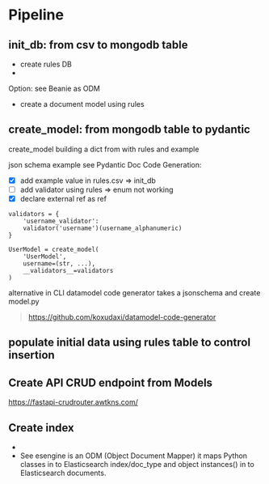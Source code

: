 # Pipeline 


## init_db: from csv to mongodb table

- create rules DB
- 
Option: see Beanie as ODM

- create a document model using rules


## create_model: from mongodb table to pydantic

create_model building a dict from with rules and example

json schema example see Pydantic Doc Code Generation:


  - [x] add example value in rules.csv => init_db
  - [ ] add validator using rules => enum not working
  - [x] declare external ref as ref

```
validators = {
    'username_validator':
    validator('username')(username_alphanumeric)
}

UserModel = create_model(
    'UserModel',
    username=(str, ...),
    __validators__=validators
)
```

alternative in CLI datamodel code generator takes a jsonschema and create model.py
> https://github.com/koxudaxi/datamodel-code-generator
>

## populate initial data using rules table to control insertion


## Create API CRUD endpoint from Models


https://fastapi-crudrouter.awtkns.com/


## Create index

-
- See esengine is an ODM (Object Document Mapper) it maps Python classes in to Elasticsearch index/doc_type and object instances() in to Elasticsearch documents.


